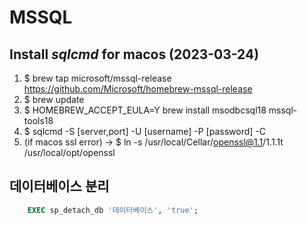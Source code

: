 # MSSQL

## Install **_sqlcmd_** for macos (2023-03-24)  
1. $ brew tap microsoft/mssql-release https://github.com/Microsoft/homebrew-mssql-release  
2. $ brew update  
3. $ HOMEBREW_ACCEPT_EULA=Y brew install msodbcsql18 mssql-tools18  
4. $ sqlcmd -S [server,port] -U [username] -P [password] -C  
5. (if macos ssl error) -> $ ln -s /usr/local/Cellar/openssl@1.1/1.1.1t /usr/local/opt/openssl  

## 데이터베이스 분리
```sql
    EXEC sp_detach_db '데이터베이스', 'true';
```
